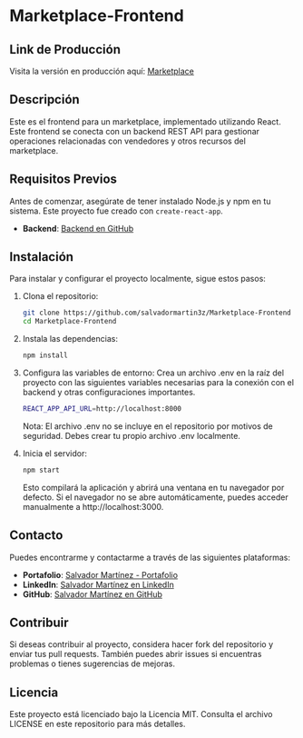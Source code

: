 # Marketplace-Frontend

## Link de Producción
Visita la versión en producción aquí: [Marketplace](https://marketplace-salvadormartinez.netlify.app/)

## Descripción
Este es el frontend para un marketplace, implementado utilizando React. Este frontend se conecta con un backend REST API para gestionar operaciones relacionadas con vendedores y otros recursos del marketplace.

## Requisitos Previos
Antes de comenzar, asegúrate de tener instalado Node.js y npm en tu sistema. Este proyecto fue creado con `create-react-app`.

- **Backend**: [Backend en GitHub](https://github.com/salvadormartin3z/Marketplace-Backend)

## Instalación
Para instalar y configurar el proyecto localmente, sigue estos pasos:

1. Clona el repositorio:
   ```bash
   git clone https://github.com/salvadormartin3z/Marketplace-Frontend
   cd Marketplace-Frontend

2. Instala las dependencias:
    ```bash
    npm install
    ```

3. Configura las variables de entorno:
    Crea un archivo .env en la raíz del proyecto con las siguientes variables necesarias para la conexión con el backend y otras configuraciones importantes.

    ```bash
    REACT_APP_API_URL=http://localhost:8000
    ```

    Nota: El archivo .env no se incluye en el repositorio por motivos de seguridad. Debes crear tu propio archivo .env localmente.

4. Inicia el servidor:
    ```bash
    npm start
    ```

    Esto compilará la aplicación y abrirá una ventana en tu navegador por defecto. Si el navegador no se abre automáticamente, puedes acceder manualmente a http://localhost:3000.

## Contacto

Puedes encontrarme y contactarme a través de las siguientes plataformas:

- **Portafolio**: [Salvador Martínez - Portafolio](https://salvadormartin3z.netlify.app/)
- **LinkedIn**: [Salvador Martínez en LinkedIn](https://www.linkedin.com/in/salvadormtz/)
- **GitHub**: [Salvador Martínez en GitHub](https://github.com/salvadormartin3z)

## Contribuir
Si deseas contribuir al proyecto, considera hacer fork del repositorio y enviar tus pull requests. También puedes abrir issues si encuentras problemas o tienes sugerencias de mejoras.

## Licencia
Este proyecto está licenciado bajo la Licencia MIT. Consulta el archivo LICENSE en este repositorio para más detalles.